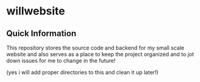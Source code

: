 # willwebsite

## Quick Information
This repository stores the source code and backend for my small scale website and also serves as a place to keep the project organized and to jot down issues for me to change in the future!

(yes i will add proper directories to this and clean it up later!)
